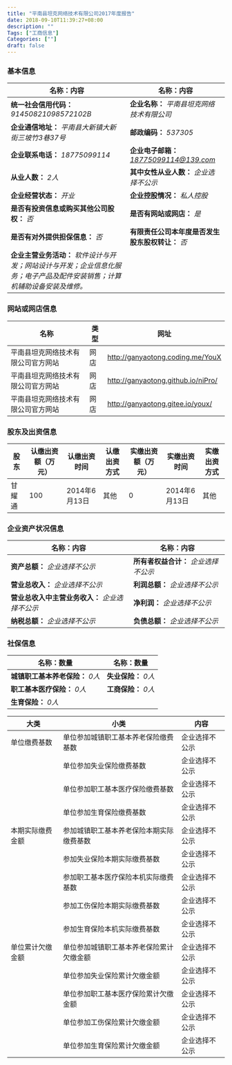 ```yaml
---
title: "平南县坦克网络技术有限公司2017年度报告"
date: 2018-09-10T11:39:27+08:00
description: ""
Tags: ["工商信息"]
Categories: [""]
draft: false
---
```



### 基本信息
名称：内容 | 名称：内容
--- | ---
**统一社会信用代码：** *91450821098572102B* | **企业名称：** *平南县坦克网络技术有限公司*
**企业通信地址：** *平南县大新镇大新街三坡竹3巷37号* | **邮政编码：** *537305*
**企业联系电话：** *18775099114* | **企业电子邮箱：** *18775099114@139.com*
**从业人数：** *2人* | **其中女性从业人数：** *企业选择不公示*
**企业经营状态：** *开业* | **企业控股情况：** *私人控股*
**是否有投资信息或购买其他公司股权：** *否* | **是否有网站或网店：** *是*
**是否有对外提供担保信息：** *否* | **有限责任公司本年度是否发生股东股权转让：** *否*
**企业主营业务活动：** *软件设计与开发；网站设计与开发；企业信息化服务；电子产品及配件安装销售；计算机辅助设备安装及维修。* |


### 网站或网店信息
名称 | 类型 | 网址
--- | --- | ---
平南县坦克网络技术有限公司官方网站 | 网店 | http://ganyaotong.coding.me/YouX
平南县坦克网络技术有限公司官方网站 | 网店 | http://ganyaotong.github.io/niPro/
平南县坦克网络技术有限公司官方网站 | 网店 | http://ganyaotong.gitee.io/youx/

### 股东及出资信息
股东 | 认缴出资额（万元） | 认缴出资时间 | 认缴出资方式 | 实缴出资额（万元） | 实缴出资时间 | 实缴出资方式
--- | ---| --- | --- | --- | --- | ---
甘耀通 | 100 | 2014年6月13日 | 其他 | 0 | 2014年6月13日 | 其他

### 企业资产状况信息
名称：内容 | 名称：内容
--- | ---
**资产总额：** *企业选择不公示* | **所有者权益合计：** *企业选择不公示*
**营业总收入：** *企业选择不公示* | **利润总额：** *企业选择不公示*
**营业总收入中主营业务收入：** *企业选择不公示* | **净利润：** *企业选择不公示*
**纳税总额：** *企业选择不公示* | **负债总额：** *企业选择不公示*

### 社保信息
名称：数量 | 名称：数量
--- | ---
**城镇职工基本养老保险：** *0人* | **失业保险：** *0人*
**职工基本医疗保险：** *0人* | **工商保险：** *0人*
**生育保险：** *0人* |

大类 | 小类 | 内容
--- | --- | ---
单位缴费基数 | 单位参加城镇职工基本养老保险缴费基数 | 企业选择不公示
	| 单位参加失业保险缴费基数 | 企业选择不公示
	| 单位参加职工基本医疗保险缴费基数 | 企业选择不公示
	| 单位参加生育保险缴费基数 | 企业选择不公示
本期实际缴费金额 | 参加城镇职工基本养老保险本期实际缴费基数 | 企业选择不公示
	| 参加失业保险本期实际缴费基数 | 企业选择不公示
	| 参加职工基本医疗保险本机实际缴费基数 | 企业选择不公示
	| 参加工伤保险本期实际缴费基数 | 企业选择不公示
	| 参加生育保险本机实际缴费基数 | 企业选择不公示
单位累计欠缴金额 | 单位参加城镇职工基本养老保险累计欠缴金额 | 企业选择不公示
	| 单位参加失业保险累计欠缴金额 | 企业选择不公示
	| 单位参加职工基本医疗保险累计欠缴金额 | 企业选择不公示
	| 单位参加工伤保险累计欠缴金额 | 企业选择不公示
	| 单位参加生育保险累计欠缴金额 | 企业选择不公示